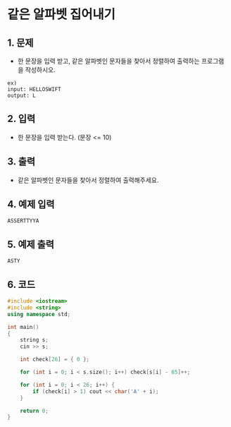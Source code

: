 # 같은 알파벳 집어내기

## 1. 문제
- 한 문장을 입력 받고, 같은 알파벳인 문자들을 찾아서 정렬하여 출력하는 프로그램을 작성하시오.

```
ex)
input: HELLOSWIFT
output: L
```

## 2. 입력
- 한 문장을 입력 받는다. (문장 <= 10)

## 3. 출력
- 같은 알파벳인 문자들을 찾아서 정렬하여 출력해주세요.

## 4. 예제 입력
```
ASSERTTYYA
```

## 5. 예제 출력
```
ASTY
```

## 6. 코드
```c++
#include <iostream>
#include <string>
using namespace std;

int main()
{
    string s;
    cin >> s;

    int check[26] = { 0 };

    for (int i = 0; i < s.size(); i++) check[s[i] - 65]++;

    for (int i = 0; i < 26; i++) {
        if (check[i] > 1) cout << char('A' + i);
    }

    return 0;
}
```
